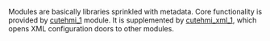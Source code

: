 Modules are basically libraries sprinkled with metadata. Core functionality is provided by [cutehmi_1](cutehmi_1) module. It is 
supplemented by [cutehmi_xml_1](cutehmi_xml_1), which opens XML configuration doors to other modules.
